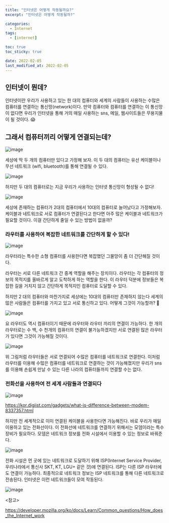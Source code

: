 ```yaml
---
title: "인터넷은 어떻게 작동될까요?"
excerpt: "인터넷은 어떻게 작동될까?"

categories:
  - Internet
tags:
  - [internet]

toc: true
toc_sticky: true

date: 2022-02-05
last_modified_at: 2022-02-05
---
```


## 인터넷이 뭔데?

인터넷이란 우리가 사용하고 있는 한 대의 컴퓨터와 세계의 사람들이 사용하는 수많은 컴퓨터를 연결하는 통신망(network)이다. 만약 컴퓨터와 컴퓨터를 연결하는 이 통신망이 없다면 우리가 인터넷을 통해 거의 매일 사용하는 sns, 메일, 웹사이트들은 무용지물이 될 것이다. 😱


## 그래서 컴퓨터끼리 어떻게 연결되는데?

![image](https://user-images.githubusercontent.com/73830753/152638120-78965e3c-7e7e-48c9-ab44-46773654984a.png)


세상에 딱 두 개의 컴퓨터만 있다고 가정해 보자. 이 두 대의 컴퓨터는 유선 케이블이나 무선 네트워크 (wifi, bluetooth)를 통해 연결될 수 있다. 


![image](https://user-images.githubusercontent.com/73830753/152639150-44634a96-c3b6-4d96-ac84-572046a13e04.png)


하지만 두 대의 컴퓨터로는 지금 우리가 사용하는 인터넷 통신망이 형성될 수 없다!


![image](https://user-images.githubusercontent.com/73830753/152638241-d4f449a9-f1e5-4586-9458-746d732ce428.png)

세상에 존재하는 컴퓨터가 2대의 컴퓨터에서 10대의 컴퓨터로 늘어났다고 가정해보자. 케이블과 네트워크로 서로 컴퓨터가 연결된다고 한다면 아주 많은 케이블과 네트워크가 필요할 것이다. 이걸 간단하게 줄일 수 있는 방법이 없을까?

### 라우터를 사용하여 복잡한 네트워크를 간단하게 할 수 있다!

![image](https://user-images.githubusercontent.com/73830753/152638312-8b1a6f4f-bc64-4481-988c-e96a0cec825a.png)

라우터라는 특수한 소형 컴퓨터를 사용한다면 복잡했던 그물망이 좀 더 간단해질 것이다. 


라우터는 서로 다른 네트워크 간 중계 역할을 해주는 장치이다. 라우터는 각 컴퓨터의 정보의 목적지를 올바르게 알고 도착하게 하는 역할을 한다. 이 라우터 덕분에 정보들은 복잡한 길을 거치지 않고 간단하게 목적지인 컴퓨터로 도달할 수 있다.

하지만 2 대의 컴퓨터와 마찬가지로 세상에는 10대의 컴퓨터만 존재하지 않는다 세계의 많은 사람들은 컴퓨터를 가지고 있고 서로 통신하고 있다. 어떻게 그것이 가능할까? 🤔

![image](https://user-images.githubusercontent.com/73830753/152638336-0f6e67cb-647c-4614-ae1d-67fcbb73d89f.png)

요 라우터도 역시 컴퓨터이기 때문에 라우터와 라우터 끼리의 연결이 가능하다. 한 개의 라우터로는 수 백, 수 천개의 컴퓨터의 연결이 불가능하겠지만 서로 연결된 많은 라우터가 있다면 그것이 가능해질 것이다. 

![image](https://user-images.githubusercontent.com/73830753/152638435-c9d7136c-e1de-499a-b1e2-fb4b7e034ff9.png)

위 그림처럼 라우터들은 서로 연결되어 수많은 컴퓨터를 네트워크로 연결한다. 이처럼 라우터를 이용해 수많은 컴퓨터를 네트워크로 연결하는 것이 가능해졌지만 우리가 sns를 이용해 손쉽게 만날 수 있는 다른 나라의 컴퓨터들까지 연결할 수는 없다. 

### 전화선을 사용하여 전 세계 사람들과 연결되다

![image](https://user-images.githubusercontent.com/73830753/152638554-cd655283-01ab-4dca-ad5f-3f88eb034a55.png)

https://kor.digiist.com/gadgets/what-is-difference-between-modem-8337357.html

하지만 전 세계적으로 이미 연결된 케이블을 사용한다면 가능해진다. 바로 우리가 매일 이용하고 있는 전화선이다. 이 전화선에 네트워크를 연결하기 위해서는 모뎀이라는 특수 장비가 필요하다. 모뎀은 네트워크 정보를 전화 시설에서 이용할 수 있는 정보로 바꿔준다.


![image](https://user-images.githubusercontent.com/73830753/152638737-c9b1b663-4941-42c7-9983-a354a7ff655b.png)

전화 시설은 먼 곳에 있는 네트워크로 도달하기 위해 ISP(Internet Service Provider, 우리나라에서 통신사 SKT, KT, LGU+ 같은 것)에 연결된다. ISP는 다른 ISP 라우터에도 연결이 가능하다. 최종적으로 네트워크 정보는 ISP 네트워크를 통해 다른 네트워크로 전송된다. 인터넷은 이런 네트워크들이 모여 작동된다. 

![image](https://user-images.githubusercontent.com/73830753/152639004-11019e03-8c76-41cf-9336-1b4b3ed559cd.png)

<참고>

https://developer.mozilla.org/ko/docs/Learn/Common_questions/How_does_the_Internet_work